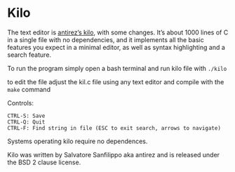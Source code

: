# Kilo

The text editor is [antirez’s kilo](http://antirez.com/news/108), with some changes. It’s about 1000 lines of C in a single file with no dependencies, and it implements all the basic features you expect in a minimal editor, as well as syntax highlighting and a search feature.

To run the program simply open a bash terminal and run kilo file with ```./kilo```

to edit the file adjust the kil.c file using any text editor and compile with the ```make``` command

Controls:
```
CTRL-S: Save
CTRL-Q: Quit
CTRL-F: Find string in file (ESC to exit search, arrows to navigate)
```

Systems operating kilo require no dependences.

Kilo was written by Salvatore Sanfilippo aka antirez and is released under the BSD 2 clause license.